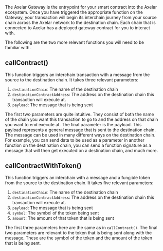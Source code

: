 The Axelar Gateway is the entrypoint for your smart contract into the Axelar ecosystem. Once you have triggered the appropriate function on the Gateway, your transaction will begin its interchain journey from your source chain across the Axelar network to the destination chain. Each chain that is connected to Axelar has a deployed gateway contract for you to interact with.

The following are the two more relevant functions you will need to be familiar with.

## callContract()

This function triggers an interchain transaction with a message from the source to the destination chain. It takes three relevant parameters:

1. `destinationChain`: The name of the destination chain
2. `destinationContractAddress`: The address on the destination chain this transaction will execute at.
3. `payload`: The message that is being sent

The first two parameters are quite intuitive. They consist of both the name of the chain you want this transaction to go to and the address on that chain you want to end execute at. The final parameter is the payload. This payload represents a general message that is sent to the destination chain. The message can be used in many different ways on the destination chain. For example, you can send data to be used as a parameter in another function on the destination chain, you can send a function signature as a message that will then get executed on a destination chain, and much more.

## callContractWithToken()

This function triggers an interchain with a message and a fungible token from the source to the destination chain. It takes five relevant parameters:

1. `destinationChain`: The name of the destination chain
2. `destinationContractAddress`: The address on the destination chain this transaction will execute at.
3. `payload`: The message that is being sent
4. `symbol`: The symbol of the token being sent
5. `amount`: The amount of that token that is being sent

The first three parameters here are the same as in `callContract()`. The final two parameters are relevant to the token that is being sent along with the message. These are the symbol of the token and the amount of the token that is being sent.
